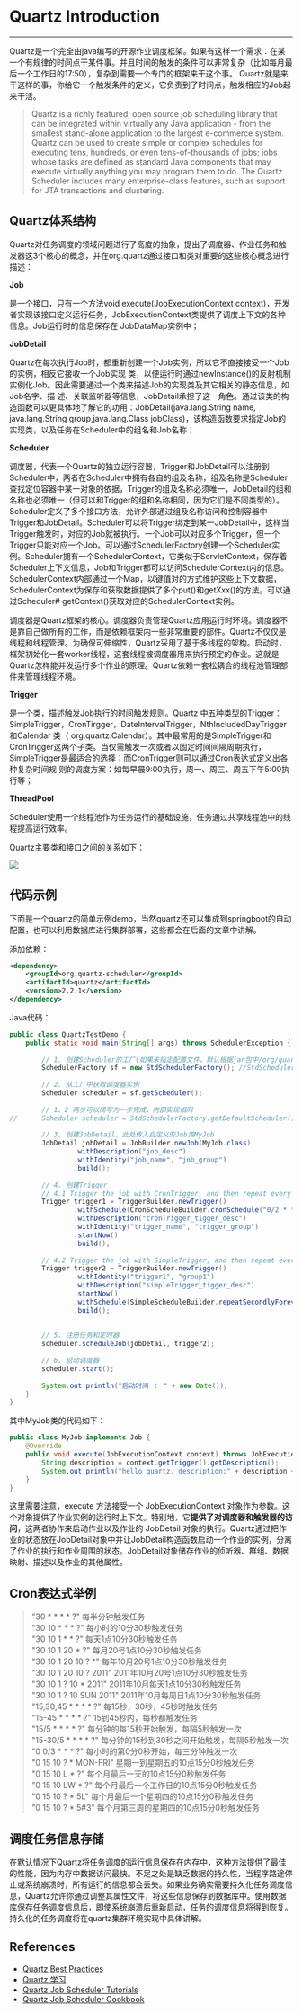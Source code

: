 # Quartz Introduction
---

Quartz是一个完全由java编写的开源作业调度框架。如果有这样一个需求：在某一个有规律的时间点干某件事。并且时间的触发的条件可以非常复杂（比如每月最后一个工作日的17:50），复杂到需要一个专门的框架来干这个事。 Quartz就是来干这样的事，你给它一个触发条件的定义，它负责到了时间点，触发相应的Job起来干活。

> Quartz is a richly featured, open source job scheduling library that can be integrated within virtually any Java application - from the smallest stand-alone application to the largest e-commerce system. Quartz can be used to create simple or complex schedules for executing tens, hundreds, or even tens-of-thousands of jobs; jobs whose tasks are defined as standard Java components that may execute virtually anything you may program them to do. The Quartz Scheduler includes many enterprise-class features, such as support for JTA transactions and clustering.


## Quartz体系结构

Quartz对任务调度的领域问题进行了高度的抽象，提出了调度器、作业任务和触发器这3个核心的概念，并在org.quartz通过接口和类对重要的这些核心概念进行描述：

**Job**

是一个接口，只有一个方法void execute(JobExecutionContext context)，开发者实现该接口定义运行任务，JobExecutionContext类提供了调度上下文的各种信息。Job运行时的信息保存在 JobDataMap实例中；

**JobDetail**

Quartz在每次执行Job时，都重新创建一个Job实例，所以它不直接接受一个Job的实例，相反它接收一个Job实现 类，以便运行时通过newInstance()的反射机制实例化Job。因此需要通过一个类来描述Job的实现类及其它相关的静态信息，如Job名字、描 述、关联监听器等信息，JobDetail承担了这一角色。通过该类的构造函数可以更具体地了解它的功用：JobDetail(java.lang.String name, java.lang.String group,java.lang.Class jobClass)，该构造函数要求指定Job的实现类，以及任务在Scheduler中的组名和Job名称；

**Scheduler**

调度器，代表一个Quartz的独立运行容器，Trigger和JobDetail可以注册到Scheduler中，两者在Scheduler中拥有各自的组及名称，组及名称是Scheduler查找定位容器中某一对象的依据，Trigger的组及名称必须唯一，JobDetail的组和名称也必须唯一（但可以和Trigger的组和名称相同，因为它们是不同类型的）。Scheduler定义了多个接口方法，允许外部通过组及名称访问和控制容器中Trigger和JobDetail。Scheduler可以将Trigger绑定到某一JobDetail中，这样当Trigger触发时，对应的Job就被执行。一个Job可以对应多个Trigger，但一个Trigger只能对应一个Job。可以通过SchedulerFactory创建一个Scheduler实例。Scheduler拥有一个SchedulerContext，它类似于ServletContext，保存着Scheduler上下文信息，Job和Trigger都可以访问SchedulerContext内的信息。SchedulerContext内部通过一个Map，以键值对的方式维护这些上下文数据，SchedulerContext为保存和获取数据提供了多个put()和getXxx()的方法。可以通过Scheduler# getContext()获取对应的SchedulerContext实例。

调度器是Quartz框架的核心。调度器负责管理Quartz应用运行时环境。调度器不是靠自己做所有的工作，而是依赖框架内一些非常重要的部件。Quartz不仅仅是线程和线程管理。为确保可伸缩性，Quartz采用了基于多线程的架构。启动时，框架初始化一套worker线程，这套线程被调度器用来执行预定的作业。这就是Quartz怎样能并发运行多个作业的原理。Quartz依赖一套松耦合的线程池管理部件来管理线程环境。

**Trigger**

是一个类，描述触发Job执行的时间触发规则。Quartz 中五种类型的Trigger：SimpleTrigger，CronTirgger，DateIntervalTrigger，NthIncludedDayTrigger和Calendar 类（ org.quartz.Calendar）。其中最常用的是SimpleTrigger和CronTrigger这两个子类。当仅需触发一次或者以固定时间间隔周期执行，SimpleTrigger是最适合的选择；而CronTrigger则可以通过Cron表达式定义出各种复杂时间规 则的调度方案：如每早晨9:00执行，周一、周三、周五下午5:00执行等； 

**ThreadPool**

Scheduler使用一个线程池作为任务运行的基础设施，任务通过共享线程池中的线程提高运行效率。


Quartz主要类和接口之间的关系如下：

![](http://7xry05.com1.z0.glb.clouddn.com/201711071513_476.png)


## 代码示例

下面是一个quartz的简单示例demo，当然quartz还可以集成到springboot的自动配置，也可以利用数据库进行集群部署，这些都会在后面的文章中讲解。

添加依赖：

```xml
<dependency>
	<groupId>org.quartz-scheduler</groupId>
	<artifactId>quartz</artifactId>
	<version>2.2.1</version>
</dependency>
```

Java代码：

```java
public class QuartzTestDemo {
	public static void main(String[] args) throws SchedulerException {
		
		// 1. 创建Scheduler的工厂(如果未指定配置文件，默认根据jar包中/org/quartz/quartz.properties文件初始化工厂)
		SchedulerFactory sf = new StdSchedulerFactory(); //StdSchedulerFactory is An implementation of <code>{@link org.quartz.SchedulerFactory}</code> that does all of its work of creating a <code>QuartzScheduler</code> instance based on the contents of a <code>Properties</code> file.
		
		// 2. 从工厂中获取调度器实例
		Scheduler scheduler = sf.getScheduler();
		
		// 1、2 两步可以简写为一步完成，内部实现相同 
//		Scheduler scheduler = StdSchedulerFactory.getDefaultScheduler();
		
		// 3. 创建JobDetail，此处传入自定义的Job类MyJob
		JobDetail jobDetail = JobBuilder.newJob(MyJob.class)
				.withDescription("job_desc")
				.withIdentity("job_name", "job_group")
				.build();
		
		// 4. 创建Trigger
		// 4.1 Trigger the job with CronTrigger, and then repeat every 3 seconds
		Trigger trigger1 = TriggerBuilder.newTrigger()
				.withSchedule(CronScheduleBuilder.cronSchedule("0/2 * * * * ?")) //两秒执行一次，可以使用SimpleScheduleBuilder或者CronScheduleBuilder
				.withDescription("cronTrigger_tigger_desc")
				.withIdentity("trigger_name", "trigger_group")
				.startNow()
				.build();
		
		// 4.2 Trigger the job with SimpleTrigger, and then repeat every 3 seconds
		Trigger trigger2 = TriggerBuilder.newTrigger()
		        .withIdentity("trigger1", "group1")
		        .withDescription("simpleTrigger_tigger_desc")
		        .startNow()
		        .withSchedule(SimpleScheduleBuilder.repeatSecondlyForever(3))
		        .build();
		
		
		// 5. 注册任务和定时器
		scheduler.scheduleJob(jobDetail, trigger2);
		
		// 6. 启动调度器
		scheduler.start();
		
		System.out.println("启动时间 ： " + new Date());
	}
}
```

其中MyJob类的代码如下：

```java
public class MyJob implements Job {
	@Override
	public void execute(JobExecutionContext context) throws JobExecutionException {
		String description = context.getTrigger().getDescription();
		System.out.println("hello quartz. description:" + description + ", current time:" + new Date());
	}
}
```

这里需要注意，execute 方法接受一个 JobExecutionContext 对象作为参数。这个对象提供了作业实例的运行时上下文。特别地，它**提供了对调度器和触发器的访问**，这两者协作来启动作业以及作业的 JobDetail 对象的执行。Quartz通过把作业的状态放在JobDetail对象中并让JobDetail构造函数启动一个作业的实例，分离了作业的执行和作业周围的状态。JobDetail对象储存作业的侦听器、群组、数据映射、描述以及作业的其他属性。

## Cron表达式举例
 
> "30 * * * * ?" 每半分钟触发任务  
"30 10 * * * ?" 每小时的10分30秒触发任务  
"30 10 1 * * ?" 每天1点10分30秒触发任务  
"30 10 1 20 * ?" 每月20号1点10分30秒触发任务  
"30 10 1 20 10 ? *" 每年10月20号1点10分30秒触发任务  
"30 10 1 20 10 ? 2011" 2011年10月20号1点10分30秒触发任务  
"30 10 1 ? 10 * 2011" 2011年10月每天1点10分30秒触发任务  
"30 10 1 ? 10 SUN 2011" 2011年10月每周日1点10分30秒触发任务  
"15,30,45 * * * * ?" 每15秒，30秒，45秒时触发任务  
"15-45 * * * * ?" 15到45秒内，每秒都触发任务  
"15/5 * * * * ?" 每分钟的每15秒开始触发，每隔5秒触发一次  
"15-30/5 * * * * ?" 每分钟的15秒到30秒之间开始触发，每隔5秒触发一次  
"0 0/3 * * * ?" 每小时的第0分0秒开始，每三分钟触发一次  
"0 15 10 ? * MON-FRI" 星期一到星期五的10点15分0秒触发任务  
"0 15 10 L * ?" 每个月最后一天的10点15分0秒触发任务  
"0 15 10 LW * ?" 每个月最后一个工作日的10点15分0秒触发任务  
"0 15 10 ? * 5L" 每个月最后一个星期四的10点15分0秒触发任务  
"0 15 10 ? * 5#3" 每个月第三周的星期四的10点15分0秒触发任务  


## 调度任务信息存储

在默认情况下Quartz将任务调度的运行信息保存在内存中，这种方法提供了最佳的性能，因为内存中数据访问最快。不足之处是缺乏数据的持久性，当程序路途停止或系统崩溃时，所有运行的信息都会丢失。如果业务确实需要持久化任务调度信息，Quartz允许你通过调整其属性文件，将这些信息保存到数据库中。使用数据库保存任务调度信息后，即使系统崩溃后重新启动，任务的调度信息将得到恢复。持久化的任务调度将在quartz集群环境实现中具体讲解。

## References

- [Quartz Best Practices](http://www.quartz-scheduler.org/documentation/best-practices.html)
- [Quartz 学习](http://blog.csdn.net/u010648555/article/details/54863144)
- [Quartz Job Scheduler Tutorials](http://www.quartz-scheduler.org/documentation/quartz-2.x/tutorials/)
- [Quartz Job Scheduler Cookbook](http://www.quartz-scheduler.org/documentation/quartz-2.x/cookbook/)